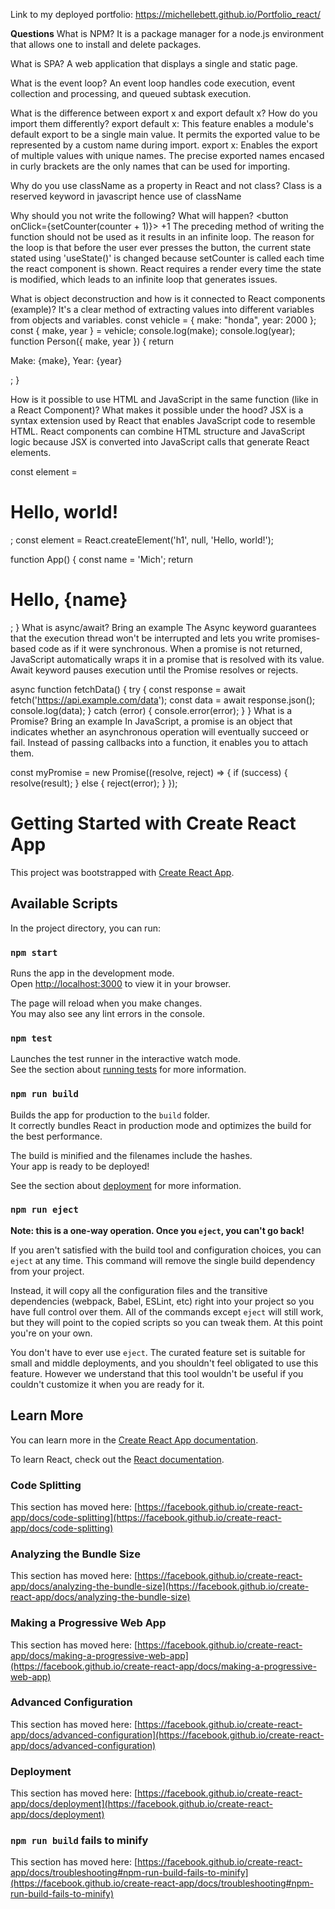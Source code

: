 Link to my deployed portfolio: https://michellebett.github.io/Portfolio_react/



**Questions**
What is NPM? It is a package manager for a node.js environment that allows one to install and delete packages.

What is SPA? A web application that displays a single and static page.

What is the event loop? An event loop handles code execution, event collection and processing, and queued subtask execution.

What is the difference between export x and export default x? How do you import them differently?
export default x: This feature enables a module's default export to be a single main value. It permits the exported value to be represented by a custom name during import.
export x: Enables the export of multiple values with unique names. The precise exported names encased in curly brackets are the only names that can be used for importing.

Why do you use className as a property in React and not class? Class is a reserved keyword in javascript hence use of className

Why should you not write the following? What will happen? 
<button onClick={setCounter(counter + 1)}> +1 </button>
The preceding method of writing the function should not be used as it results in an infinite loop. The reason for the loop is that before the user ever presses the button, the current state stated using 'useState()' is changed because setCounter is called each time the react component is shown. React requires a render every time the state is modified, which leads to an infinite loop that generates issues.

What is object deconstruction and how is it connected to React components (example)? It's a clear method of extracting values into different variables from objects and variables.
const vehicle = { make: "honda", year: 2000 };
const { make, year } = vehicle;
console.log(make); 
console.log(year);
function Person({ make, year }) {
  return <p>Make: {make}, Year: {year}</p>;
}

How is it possible to use HTML and JavaScript in the same function (like in a React Component)? What makes it possible under the hood? JSX is a syntax extension used by React that enables JavaScript code to resemble HTML. React components can combine HTML structure and JavaScript logic because JSX is converted into JavaScript calls that generate React elements.

const element = <h1>Hello, world!</h1>;
const element = React.createElement('h1', null, 'Hello, world!');

function App() {
  const name = 'Mich';
  return <h1>Hello, {name}</h1>;
}
What is async/await? Bring an example
The Async keyword guarantees that the execution thread won't be interrupted and lets you write promises-based code as if it were synchronous. When a promise is not returned, JavaScript automatically wraps it in a promise that is resolved with its value. Await keyword pauses execution until the Promise resolves or rejects.

async function fetchData() {
  try {
    const response = await fetch('https://api.example.com/data');
    const data = await response.json();
    console.log(data);
  } catch (error) {
    console.error(error);
  }
}
What is a Promise? Bring an example 
In JavaScript, a promise is an object that indicates whether an asynchronous operation will eventually succeed or fail. Instead of passing callbacks into a function, it enables you to attach them.

const myPromise = new Promise((resolve, reject) => {
  if (success) {
    resolve(result);
  } else {
    reject(error);
  }
});








































# Getting Started with Create React App

This project was bootstrapped with [Create React App](https://github.com/facebook/create-react-app).

## Available Scripts

In the project directory, you can run:

### `npm start`

Runs the app in the development mode.\
Open [http://localhost:3000](http://localhost:3000) to view it in your browser.

The page will reload when you make changes.\
You may also see any lint errors in the console.

### `npm test`

Launches the test runner in the interactive watch mode.\
See the section about [running tests](https://facebook.github.io/create-react-app/docs/running-tests) for more information.

### `npm run build`

Builds the app for production to the `build` folder.\
It correctly bundles React in production mode and optimizes the build for the best performance.

The build is minified and the filenames include the hashes.\
Your app is ready to be deployed!

See the section about [deployment](https://facebook.github.io/create-react-app/docs/deployment) for more information.

### `npm run eject`

**Note: this is a one-way operation. Once you `eject`, you can't go back!**

If you aren't satisfied with the build tool and configuration choices, you can `eject` at any time. This command will remove the single build dependency from your project.

Instead, it will copy all the configuration files and the transitive dependencies (webpack, Babel, ESLint, etc) right into your project so you have full control over them. All of the commands except `eject` will still work, but they will point to the copied scripts so you can tweak them. At this point you're on your own.

You don't have to ever use `eject`. The curated feature set is suitable for small and middle deployments, and you shouldn't feel obligated to use this feature. However we understand that this tool wouldn't be useful if you couldn't customize it when you are ready for it.

## Learn More

You can learn more in the [Create React App documentation](https://facebook.github.io/create-react-app/docs/getting-started).

To learn React, check out the [React documentation](https://reactjs.org/).

### Code Splitting

This section has moved here: [https://facebook.github.io/create-react-app/docs/code-splitting](https://facebook.github.io/create-react-app/docs/code-splitting)

### Analyzing the Bundle Size

This section has moved here: [https://facebook.github.io/create-react-app/docs/analyzing-the-bundle-size](https://facebook.github.io/create-react-app/docs/analyzing-the-bundle-size)

### Making a Progressive Web App

This section has moved here: [https://facebook.github.io/create-react-app/docs/making-a-progressive-web-app](https://facebook.github.io/create-react-app/docs/making-a-progressive-web-app)

### Advanced Configuration

This section has moved here: [https://facebook.github.io/create-react-app/docs/advanced-configuration](https://facebook.github.io/create-react-app/docs/advanced-configuration)

### Deployment

This section has moved here: [https://facebook.github.io/create-react-app/docs/deployment](https://facebook.github.io/create-react-app/docs/deployment)

### `npm run build` fails to minify

This section has moved here: [https://facebook.github.io/create-react-app/docs/troubleshooting#npm-run-build-fails-to-minify](https://facebook.github.io/create-react-app/docs/troubleshooting#npm-run-build-fails-to-minify)
